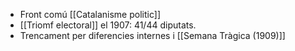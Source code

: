 - Front comú [[Catalanisme politic]]
- [[Triomf electoral]] el 1907: 41/44 diputats.
- Trencament per diferencies internes i [[Semana Tràgica (1909)]]